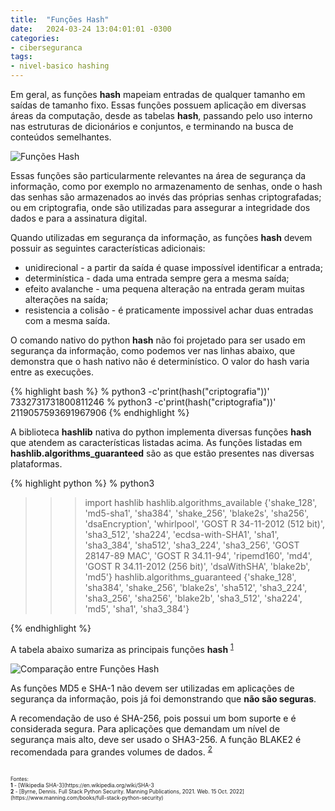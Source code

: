 ```yaml
---
title:  "Funções Hash"
date:   2024-03-24 13:04:01:01 -0300
categories: 
- ciberseguranca
tags: 
- nivel-basico hashing
---
```


Em geral, as funções **hash** mapeiam entradas de qualquer tamanho em saídas de tamanho fixo. Essas funções possuem aplicação em diversas áreas da computação, desde as tabelas **hash**, passando pelo uso interno nas estruturas de dicionários e conjuntos, e terminando na busca de conteúdos semelhantes.

![Funções Hash](/blog/assets/images/hash_function.jpeg)

Essas funções são particularmente relevantes na área de segurança da informação, como por exemplo no armazenamento de senhas, onde o hash das senhas são armazenados ao invés das próprias senhas criptografadas; ou em criptografia, onde são utilizadas para assegurar a integridade dos dados e para a assinatura digital. 

Quando utilizadas em segurança da informação, as funções **hash** devem possuir as seguintes características adicionais:
- unidirecional - a partir da saída é quase impossível identificar a entrada; 
- determinística - dada uma entrada sempre gera a mesma saída;
- efeito avalanche - uma pequena alteração na entrada geram muitas alterações na saída;
- resistencia a colisão - é praticamente impossivel achar duas entradas com a mesma saída.

O comando nativo do python **hash** não foi projetado para ser usado em segurança da informação, como podemos ver nas linhas abaixo, que demonstra que o hash nativo não é determinístico. O valor do hash varia entre as execuções.

{% highlight bash %}
% python3 -c'print(hash("criptografia"))'
7332731731800811246
% python3 -c'print(hash("criptografia"))'
2119057593691967906 
{% endhighlight %}

A biblioteca **hashlib** nativa do python implementa diversas funções **hash** que atendem as características listadas acima. As funções listadas em **hashlib.algorithms_guaranteed** são as que estão presentes nas diversas plataformas.

{% highlight python %}
% python3
>>> import hashlib
>>> hashlib.algorithms_available
{'shake_128', 'md5-sha1', 'sha384', 'shake_256', 'blake2s', 'sha256', 'dsaEncryption', 'whirlpool', 'GOST R 34-11-2012 (512 bit)', 'sha3_512', 'sha224', 'ecdsa-with-SHA1', 'sha1', 'sha3_384', 'sha512', 'sha3_224', 'sha3_256', 'GOST 28147-89 MAC', 'GOST R 34.11-94', 'ripemd160', 'md4', 'GOST R 34.11-2012 (256 bit)', 'dsaWithSHA', 'blake2b', 'md5'}
>>> hashlib.algorithms_guaranteed
{'shake_128', 'sha384', 'shake_256', 'blake2s', 'sha512', 'sha3_224', 'sha3_256', 'sha256', 'blake2b', 'sha3_512', 'sha224', 'md5', 'sha1', 'sha3_384'}
>>> 
{% endhighlight %}

A tabela abaixo sumariza as principais funções **hash** <sup id="a1">[1](#f1)</sup>

![Comparação entre Funções Hash](/blog/assets/images/Comparacao_Hash_Functions.png) 

As funções MD5 e SHA-1 não devem ser utilizadas em aplicações de segurança da informação, pois já foi demonstrando que **não são seguras**. 

A recomendação de uso é SHA-256, pois possui um bom suporte e é considerada segura. Para aplicações que demandam um nível de segurança mais alto, deve ser usado o SHA3-256. A função BLAKE2 é recomendada para grandes volumes de dados.  <sup id="a2">[2](#f2)</sup>

<br>
<span style="font-size: 0.6em;">Fontes:<br>
<b id="f1">1</b> - [Wikipedia SHA-3](https://en.wikipedia.org/wiki/SHA-3<br>
<b id="f2">2</b> - [Byrne, Dennis. Full Stack Python Security. Manning Publications, 2021. Web. 15 Oct. 2022](https://www.manning.com/books/full-stack-python-security)